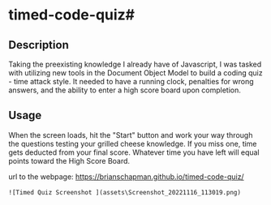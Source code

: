 # timed-code-quiz# 

## Description

Taking the preexisting knowledge I already have of Javascript, I was tasked with utilizing new tools in the Document Object Model to build a coding quiz - time attack style. It needed to have a running clock, penalties for wrong answers, and the ability to enter a high score board upon completion.


## Usage

When the screen loads, hit the "Start" button and work your way through the questions testing your grilled cheese knowledge. If you miss one, time gets deducted from your final score. Whatever time you have left will equal points toward the High Score Board.

url to the webpage: https://brianschapman.github.io/timed-code-quiz/

    ![Timed Quiz Screenshot ](assets\Screenshot_20221116_113019.png)
    
